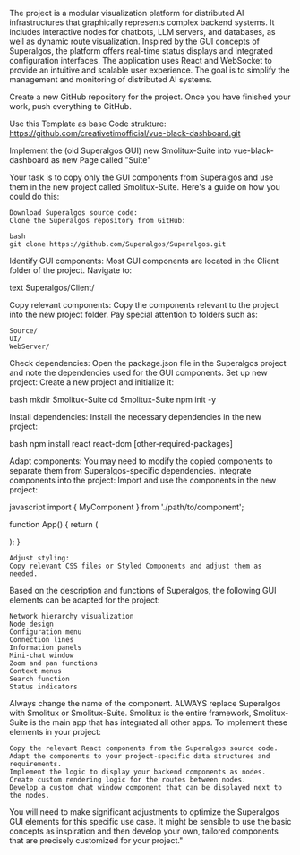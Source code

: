 The project is a modular visualization platform for distributed AI infrastructures that graphically represents complex backend systems. It includes interactive nodes for chatbots, LLM servers, and databases, as well as dynamic route visualization. Inspired by the GUI concepts of Superalgos, the platform offers real-time status displays and integrated configuration interfaces. The application uses React and WebSocket to provide an intuitive and scalable user experience. The goal is to simplify the management and monitoring of distributed AI systems.

Create a new GitHub repository for the project. Once you have finished your work, push everything to GitHub.

Use this Template as base Code strukture:
https://github.com/creativetimofficial/vue-black-dashboard.git

Implement the (old Superalgos GUI) new Smolitux-Suite into vue-black-dashboard as new Page called "Suite"

Your task is to copy only the GUI components from Superalgos and use them in the new project called Smolitux-Suite. Here's a guide on how you could do this:

    Download Superalgos source code:
    Clone the Superalgos repository from GitHub:

    bash
    git clone https://github.com/Superalgos/Superalgos.git

Identify GUI components:
Most GUI components are located in the Client folder of the project. Navigate to:

text
Superalgos/Client/

Copy relevant components:
Copy the components relevant to the project into the new project folder. Pay special attention to folders such as:

    Source/
    UI/
    WebServer/

Check dependencies:
Open the package.json file in the Superalgos project and note the dependencies used for the GUI components.
Set up new project:
Create a new project and initialize it:

bash
mkdir Smolitux-Suite
cd Smolitux-Suite
npm init -y

Install dependencies:
Install the necessary dependencies in the new project:

bash
npm install react react-dom [other-required-packages]

Adapt components:
You may need to modify the copied components to separate them from Superalgos-specific dependencies.
Integrate components into the project:
Import and use the components in the new project:

javascript
import { MyComponent } from './path/to/component';

function App() {
  return (
    <div>
      <MyComponent />
    </div>
  );
}

    Adjust styling:
    Copy relevant CSS files or Styled Components and adjust them as needed.

Based on the description and functions of Superalgos, the following GUI elements can be adapted for the project:

    Network hierarchy visualization
    Node design
    Configuration menu
    Connection lines
    Information panels
    Mini-chat window
    Zoom and pan functions
    Context menus
    Search function
    Status indicators

Always change the name of the component. ALWAYS replace Superalgos with Smolitux or Smolitux-Suite. Smolitux is the entire framework, Smolitux-Suite is the main app that has integrated all other apps. To implement these elements in your project:

    Copy the relevant React components from the Superalgos source code.
    Adapt the components to your project-specific data structures and requirements.
    Implement the logic to display your backend components as nodes.
    Create custom rendering logic for the routes between nodes.
    Develop a custom chat window component that can be displayed next to the nodes.

You will need to make significant adjustments to optimize the Superalgos GUI elements for this specific use case. It might be sensible to use the basic concepts as inspiration and then develop your own, tailored components that are precisely customized for your project."
